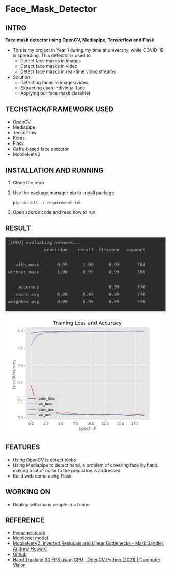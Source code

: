 # Face_Mask_Detector

## INTRO ##
**Face mask detector using OpenCV, Mediapipe, Tensorflow and Flask**
- This is my project in Year 1 during my time at university, while COVID-19 is spreading. This detector is used to
  - Detect face masks in images
  - Detect face masks in video
  - Detect face masks in real-time video streams
- Solution:
  - Detecting faces in images/video
  - Extracting each individual face
  - Applying our face mask classifier
  
 ## TECHSTACK/FRAMEWORK USED ##
- OpenCV
- Mediapipe
- Tensorflow
- Keras
- Flask
- Caffe-based face detector
- MobileNetV2

## INSTALLATION AND RUNNING ##
1. Clone the repo
2. Use the package manager pip to install package

    `pip install -r requirement.txt`
 
3. Open source code and read how to run

## RESULT ##
<img src="Readme_images/Evaluating Network.png">

<img src="Readme_images/plot.png">

## FEATURES ##
- Using OpenCV is detect blobs
- Using Mediapipe to detect hand, a problem of covering face by hand, making a lot of noise to the prediction is addressed
- Build web demo using Flask

## WORKING ON ##
- Dealing with many people in a frame

## REFERENCE ##
- [Pyimagesearch](https://www.pyimagesearch.com/2020/05/04/covid-19-face-mask-detector-with-opencv-keras-tensorflow-and-deep-learning/)
- [Mobilenet model](https://phamdinhkhanh.github.io/2020/09/19/MobileNet.html#6-t%C3%A0i-li%E1%BB%87u)
- [MobileNetV2: Inverted Residuals and Linear Bottlenecks - Mark Sandler, Andrew Howard](https://arxiv.org/abs/1801.04381)
- [Github](https://github.com/chandrikadeb7/Face-Mask-Detection)
- [Hand Tracking 30 FPS using CPU | OpenCV Python (2021) | Computer Vision](https://www.youtube.com/watch?v=NZde8Xt78Iw)
